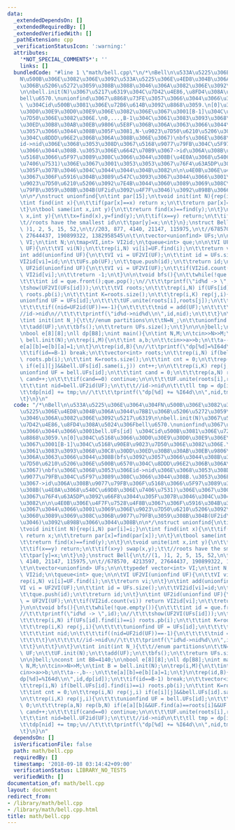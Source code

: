 ```yaml
---
data:
  _extendedDependsOn: []
  _extendedRequiredBy: []
  _extendedVerifiedWith: []
  _pathExtension: cpp
  _verificationStatusIcon: ':warning:'
  attributes:
    '*NOT_SPECIAL_COMMENTS*': ''
    links: []
  bundledCode: "#line 1 \"math/bell.cpp\"\n/*\nBell\n\u533A\u5225\u306E\u3064\u304F\
    N\u500B\u306E\u3082\u306E\u3092\u533A\u5225\u306E\u4ED8\u304B\u306A\u3044\u7BB1\
    \u306B\u5206\u5272\u3059\u308B\u3088\u3046\u306A\u3082\u306E\u3092\u5217\u6319\
    \n\nbell.init(N)\u3067\u5217\u6319\u304C\u7D42\u4E86,\u8FD4\u308A\u5024\u306F\
    bell\u6570.\nunionfind\u3067\u8868\u73FE\u3057\u3066\u3044\u3066\u3001bell.UFs[id]\
    \ \u304Cid\u500B\u3081\u306E\u72B6\u614B\u3092\u8868\u3059.\n[0]\u304C\u5168\u3066\
    \u30D0\u30E9\u30D0\u30E9\u306E\u3082\u306E\u3067\u3001[B-1]\u304C\u5168\u90E8\u9023\
    \u7D50\u306E\u3082\u306E.\n0,...,B-1\u304C\u3061\u3083\u3093\u3068\u30C8\u30DD\
    \u30ED\u30B8\u30AB\u30EB\u9806\u5E8F\u306B\u306A\u3063\u3066\u3044\u308B(bfs\u3092\
    \u3057\u3066\u3044\u308B\u305F\u3081,N-\u9023\u7D50\u6210\u5206\u306E\u500B\u6570\
    \u304C\u8DDD\u96E2\u306B\u306A\u308B\u306E\u3067)\nbfs\u306E\u3068\u3053\u306E\
    id->nid\u306E\u3068\u3053\u308D\u3067\u5168\u9077\u79FB\u304C\u5F97\u3089\u308C\
    \u3066\u3044\u308B.\u3053\u306E\u6642\u70B9\u3067->id\u306A\u308B\u9077\u79FB\u306F\
    \u5168\u3066\u5F97\u3089\u308C\u3066\u3044\u308B(\u4E0A\u3068\u540C\u69D8\u306E\
    \u7406\u7531)\u306E\u3067\u3001\u3053\u3053\u3067\u76F4\u63A5DP\u3092\u66F8\u3044\
    \u305F\u307B\u3046\u304C\u3044\u3044\u304B\u3082\n\n\u4E0B\u306E\u4F7F\u7528\u4F8B\
    \u3067\u306F\u5916\u304B\u3089\u547C\u3093\u3067\u3044\u3066\u3001\u3069\u306E\
    \u9023\u7D50\u6210\u5206\u3092\u7E4B\u3044\u3060\u3089\u3069\u308C\u306B\u9077\
    \u79FB\u3059\u308B\u304B(UF2id\u3092\u4F7F\u3046)\u3092\u898B\u3066\u3044\u308B\
    \n\n*/\nstruct unionfind{\n\tint par[15];\n\tvoid init(int N){rep(i,N) par[i]=i;}\n\
    \tint find(int x){\n\t\tif(par[x]==x) return x;\n\t\treturn par[x]=find(par[x]);\n\
    \t}\n\tbool same(int x,int y){\n\t\treturn find(x)==find(y);\n\t}\n\tvoid unite(int\
    \ x,int y){\n\t\tx=find(x),y=find(y);\n\t\tif(x==y) return;\n\t\tif(x>y) swap(x,y);\t\
    \t//roots have the smallest id\n\t\tpar[y]=x;\n\t}\n};\nstruct Bell{\n\t//(1,\
    \ )1, 2, 5, 15, 52,\n\t//203, 877, 4140, 21147, 115975,\n\t//678570, 4213597,\
    \ 27644437, 190899322, 1382958545\n\t\n\tvector<unionfind> UFs;\n\n\ttypedef vector<int>\
    \ VI;\n\tint N;\n\tmap<VI,int> VI2id;\n\tqueue<int> que;\n\n\tVI UF2VI(unionfind\
    \ UF){\n\t\tVI vi(N);\n\t\trep(i,N) vi[i]=UF.find(i);\n\t\treturn vi;\n\t}\n\t\
    int add(unionfind UF){\n\t\tVI vi = UF2VI(UF);\n\t\tint id = UFs.size();\n\t\t\
    VI2id[vi]=id;\n\t\tUFs.pb(UF);\n\t\tque.push(id);\n\t\treturn id;\n\t}\n\tint\
    \ UF2id(unionfind UF){\n\t\tVI vi = UF2VI(UF);\n\t\tif(VI2id.count(vi)) return\
    \ VI2id[vi];\n\t\treturn -1;\n\t}\n\n\tvoid bfs(){\n\t\twhile(!que.empty()){\n\
    \t\t\tint id = que.front();que.pop();\n//\t\t\tprintf(\"id%d -> \",id);\n//\t\t\
    \tshow(UF2VI(UFs[id]));\n\t\t\tVI roots;\n\t\t\trep(i,N) if(UFs[id].find(i)==i)\
    \ roots.pb(i);\n\t\t\tint K=roots.size();\n\t\t\trep(i,K) rep(j,i){\n\t\t\t\t\
    unionfind UF = UFs[id];\n\t\t\t\tUF.unite(roots[i],roots[j]);\n\t\t\t\tint nid;\n\
    \t\t\t\tif((nid=UF2id(UF))==-1){\n\t\t\t\t\tnid = add(UF);\n\t\t\t\t}\n\t\t\t\t\
    //id->nid\n//\t\t\t\tprintf(\"id%d->nid%d\\n\",id,nid);\n\t\t\t}\n\t\t}\n\t}\n\
    \tint init(int N_){\t\t//enum partitions\n\t\tN=N_;\n\t\tunionfind UF;\n\t\tUF.init(N);\n\
    \t\tadd(UF);\n\t\tbfs();\n\t\treturn UFs.size();\n\t}\n\n\n}bell;\nconst int B8=4140;\n\
    \nbool e[8][8];\nll dp[B8];\nint main(){\n\tint N,M;\n\tcin>>N>>M;\n\tint B =\
    \ bell.init(N);\n\trep(i,M){\n\t\tint a,b;\n\t\tcin>>a>>b;\n\t\ta--,b--;\n\t\t\
    e[a][b]=e[b][a]=1;\n\t}\n\trep(id,B){\n//\t\tprintf(\"dp[%d]=%I64d\\n\",id,dp[id]);\n\
    \t\tif(id==B-1) break;\n\t\tvector<int> roots;\n\t\trep(i,N) if(bell.UFs[id].find(i)==i)\
    \ roots.pb(i);\n\t\tint K=roots.size();\n\t\tint cnt = 0;\n\t\trep(i,N) rep(j,i)\
    \ if(e[i][j]&&bell.UFs[id].same(i,j)) cnt++;\n\n\t\trep(i,K) rep(j,i){\n\t\t\t\
    unionfind UF = bell.UFs[id];\n\t\t\tint cand = 0;\n\t\t\trep(a,N) rep(b,N) if(e[a][b]&&UF.find(a)==roots[i]&&UF.find(b)==roots[j])\
    \ cand++;\n\t\t\tif(cand==0) continue;\n\n\t\t\tUF.unite(roots[i],roots[j]);\n\
    \t\t\tint nid=bell.UF2id(UF);\n\t\t\t//id->nid\n\t\t\tll tmp = dp[id]*cand;\n\t\
    \t\tdp[nid] += tmp;\n//\t\t\t\tprintf(\"dp[%d] += %I64d\\n\",nid,tmp);\n\t\t}\n\
    \t}\n}\n"
  code: "/*\nBell\n\u533A\u5225\u306E\u3064\u304FN\u500B\u306E\u3082\u306E\u3092\u533A\
    \u5225\u306E\u4ED8\u304B\u306A\u3044\u7BB1\u306B\u5206\u5272\u3059\u308B\u3088\
    \u3046\u306A\u3082\u306E\u3092\u5217\u6319\n\nbell.init(N)\u3067\u5217\u6319\u304C\
    \u7D42\u4E86,\u8FD4\u308A\u5024\u306Fbell\u6570.\nunionfind\u3067\u8868\u73FE\u3057\
    \u3066\u3044\u3066\u3001bell.UFs[id] \u304Cid\u500B\u3081\u306E\u72B6\u614B\u3092\
    \u8868\u3059.\n[0]\u304C\u5168\u3066\u30D0\u30E9\u30D0\u30E9\u306E\u3082\u306E\
    \u3067\u3001[B-1]\u304C\u5168\u90E8\u9023\u7D50\u306E\u3082\u306E.\n0,...,B-1\u304C\
    \u3061\u3083\u3093\u3068\u30C8\u30DD\u30ED\u30B8\u30AB\u30EB\u9806\u5E8F\u306B\
    \u306A\u3063\u3066\u3044\u308B(bfs\u3092\u3057\u3066\u3044\u308B\u305F\u3081,N-\u9023\
    \u7D50\u6210\u5206\u306E\u500B\u6570\u304C\u8DDD\u96E2\u306B\u306A\u308B\u306E\
    \u3067)\nbfs\u306E\u3068\u3053\u306Eid->nid\u306E\u3068\u3053\u308D\u3067\u5168\
    \u9077\u79FB\u304C\u5F97\u3089\u308C\u3066\u3044\u308B.\u3053\u306E\u6642\u70B9\
    \u3067->id\u306A\u308B\u9077\u79FB\u306F\u5168\u3066\u5F97\u3089\u308C\u3066\u3044\
    \u308B(\u4E0A\u3068\u540C\u69D8\u306E\u7406\u7531)\u306E\u3067\u3001\u3053\u3053\
    \u3067\u76F4\u63A5DP\u3092\u66F8\u3044\u305F\u307B\u3046\u304C\u3044\u3044\u304B\
    \u3082\n\n\u4E0B\u306E\u4F7F\u7528\u4F8B\u3067\u306F\u5916\u304B\u3089\u547C\u3093\
    \u3067\u3044\u3066\u3001\u3069\u306E\u9023\u7D50\u6210\u5206\u3092\u7E4B\u3044\
    \u3060\u3089\u3069\u308C\u306B\u9077\u79FB\u3059\u308B\u304B(UF2id\u3092\u4F7F\
    \u3046)\u3092\u898B\u3066\u3044\u308B\n\n*/\nstruct unionfind{\n\tint par[15];\n\
    \tvoid init(int N){rep(i,N) par[i]=i;}\n\tint find(int x){\n\t\tif(par[x]==x)\
    \ return x;\n\t\treturn par[x]=find(par[x]);\n\t}\n\tbool same(int x,int y){\n\
    \t\treturn find(x)==find(y);\n\t}\n\tvoid unite(int x,int y){\n\t\tx=find(x),y=find(y);\n\
    \t\tif(x==y) return;\n\t\tif(x>y) swap(x,y);\t\t//roots have the smallest id\n\
    \t\tpar[y]=x;\n\t}\n};\nstruct Bell{\n\t//(1, )1, 2, 5, 15, 52,\n\t//203, 877,\
    \ 4140, 21147, 115975,\n\t//678570, 4213597, 27644437, 190899322, 1382958545\n\
    \t\n\tvector<unionfind> UFs;\n\n\ttypedef vector<int> VI;\n\tint N;\n\tmap<VI,int>\
    \ VI2id;\n\tqueue<int> que;\n\n\tVI UF2VI(unionfind UF){\n\t\tVI vi(N);\n\t\t\
    rep(i,N) vi[i]=UF.find(i);\n\t\treturn vi;\n\t}\n\tint add(unionfind UF){\n\t\t\
    VI vi = UF2VI(UF);\n\t\tint id = UFs.size();\n\t\tVI2id[vi]=id;\n\t\tUFs.pb(UF);\n\
    \t\tque.push(id);\n\t\treturn id;\n\t}\n\tint UF2id(unionfind UF){\n\t\tVI vi\
    \ = UF2VI(UF);\n\t\tif(VI2id.count(vi)) return VI2id[vi];\n\t\treturn -1;\n\t\
    }\n\n\tvoid bfs(){\n\t\twhile(!que.empty()){\n\t\t\tint id = que.front();que.pop();\n\
    //\t\t\tprintf(\"id%d -> \",id);\n//\t\t\tshow(UF2VI(UFs[id]));\n\t\t\tVI roots;\n\
    \t\t\trep(i,N) if(UFs[id].find(i)==i) roots.pb(i);\n\t\t\tint K=roots.size();\n\
    \t\t\trep(i,K) rep(j,i){\n\t\t\t\tunionfind UF = UFs[id];\n\t\t\t\tUF.unite(roots[i],roots[j]);\n\
    \t\t\t\tint nid;\n\t\t\t\tif((nid=UF2id(UF))==-1){\n\t\t\t\t\tnid = add(UF);\n\
    \t\t\t\t}\n\t\t\t\t//id->nid\n//\t\t\t\tprintf(\"id%d->nid%d\\n\",id,nid);\n\t\
    \t\t}\n\t\t}\n\t}\n\tint init(int N_){\t\t//enum partitions\n\t\tN=N_;\n\t\tunionfind\
    \ UF;\n\t\tUF.init(N);\n\t\tadd(UF);\n\t\tbfs();\n\t\treturn UFs.size();\n\t}\n\
    \n\n}bell;\nconst int B8=4140;\n\nbool e[8][8];\nll dp[B8];\nint main(){\n\tint\
    \ N,M;\n\tcin>>N>>M;\n\tint B = bell.init(N);\n\trep(i,M){\n\t\tint a,b;\n\t\t\
    cin>>a>>b;\n\t\ta--,b--;\n\t\te[a][b]=e[b][a]=1;\n\t}\n\trep(id,B){\n//\t\tprintf(\"\
    dp[%d]=%I64d\\n\",id,dp[id]);\n\t\tif(id==B-1) break;\n\t\tvector<int> roots;\n\
    \t\trep(i,N) if(bell.UFs[id].find(i)==i) roots.pb(i);\n\t\tint K=roots.size();\n\
    \t\tint cnt = 0;\n\t\trep(i,N) rep(j,i) if(e[i][j]&&bell.UFs[id].same(i,j)) cnt++;\n\
    \n\t\trep(i,K) rep(j,i){\n\t\t\tunionfind UF = bell.UFs[id];\n\t\t\tint cand =\
    \ 0;\n\t\t\trep(a,N) rep(b,N) if(e[a][b]&&UF.find(a)==roots[i]&&UF.find(b)==roots[j])\
    \ cand++;\n\t\t\tif(cand==0) continue;\n\n\t\t\tUF.unite(roots[i],roots[j]);\n\
    \t\t\tint nid=bell.UF2id(UF);\n\t\t\t//id->nid\n\t\t\tll tmp = dp[id]*cand;\n\t\
    \t\tdp[nid] += tmp;\n//\t\t\t\tprintf(\"dp[%d] += %I64d\\n\",nid,tmp);\n\t\t}\n\
    \t}\n}\n"
  dependsOn: []
  isVerificationFile: false
  path: math/bell.cpp
  requiredBy: []
  timestamp: '2018-09-18 03:14:42+09:00'
  verificationStatus: LIBRARY_NO_TESTS
  verifiedWith: []
documentation_of: math/bell.cpp
layout: document
redirect_from:
- /library/math/bell.cpp
- /library/math/bell.cpp.html
title: math/bell.cpp
---
```


